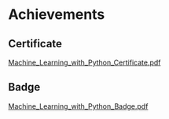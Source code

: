 

# Achievements
## Certificate
[Machine_Learning_with_Python_Certificate.pdf](https://prod-files-secure.s3.us-west-2.amazonaws.com/03e82b26-cccb-4906-bb56-adabcbdc0655/0f35a87e-0c16-48ac-af62-4e4cc34c6a19/Machine_Learning_with_Python_Certificate.pdf?X-Amz-Algorithm=AWS4-HMAC-SHA256&X-Amz-Content-Sha256=UNSIGNED-PAYLOAD&X-Amz-Credential=ASIAZI2LB466YWVCHJ5X%2F20250208%2Fus-west-2%2Fs3%2Faws4_request&X-Amz-Date=20250208T081757Z&X-Amz-Expires=3600&X-Amz-Security-Token=IQoJb3JpZ2luX2VjEHAaCXVzLXdlc3QtMiJHMEUCIDvUKXpxm6%2FosAN%2F55M2ohPQACBcC2Mz60D8lwghQU3bAiEAtYN%2Fa0AQt1d4smH3mGGc5GCHpLuAxxWPRxYpssZekDcqiAQIiP%2F%2F%2F%2F%2F%2F%2F%2F%2F%2FARAAGgw2Mzc0MjMxODM4MDUiDGh2FKR9h71QVmI8NyrcA72E%2FWmdm%2Bz74rwG1E3g1H2Y%2BjXVyo2%2FEL%2BwY%2BeVy8zvb6eGr%2BdwhElxC%2BTJNF2pGuynyMeqp09SgHM5o198SMdkqrfA5WzcJTvC2HRbYhVXj9EfkdOn4JlViXX2hA697Ao6lQlWOJa5Owvte0SmmBYLFMgs9to70r7R7xnm7osXoyVySDb1N4eJvs%2BlgOIcRe1e0YGTKHs0qpAfWGzQ47S2Mwopz2BOip4ImUvb%2B3wIlP1QPk%2Bwx7td5suIwnpgHQdm4rvI2%2BfIpB4RxiXqDIHGDJ%2B%2FXxo75okd0V69w3xeY3XOJA5IfX0CHavdwUAoHEDTqIfmVIiw3gXh06lKvYH8ZsWVFf1DpRYK70qHFztzXzBVnYCpzlwcI%2FHu%2BQTRBM1rf0F1Vx0BWhJXlrSi2Xb0m61eemNP%2F14z2oCHzo3%2B6byrJEvILhMpksgvoyMUQV4atAu%2F7Db7R7A4xBgFEULxjcilA0LgvAcfmmbSZlHqL%2BarXDgFKzd2GlNBVFEy2K0PYi14gbumNA%2BfqiwczsclXXwcHC7xX%2B8nGEde3jPfqBSn5%2FQQ6AlxoCcMvVXajUOWetn9X4uncGvdHWMQ9DeH89xBuSMOxEuyYZrmulQQqX9UyR3sodi6ow8DMMWOnL0GOqUBknEJ%2Fmjr%2B%2FNkotsWC9BxDRas%2FS51oSl4K2aFoDg0l1%2B%2BPVuUTnxH7SjvVZeJhS3Wje6zPNvk0Ok8hfx3yQIggPqy7Amwg0NIxXI3Vgt9ozgMyojUqSLQtkCKoK2LzNH1dbfDFQGLKjWn2YPOMMZ3EB%2BFnLvsPbCz3uBQ7UpZRQR3ZU75rA3zNP8llWtSAHgfIhfdBWYQpalKQXLMK%2BDTF3bDx0Uh&X-Amz-Signature=1945a570a5cdec0947e29973cb35d52a9ba619dedaef9bb3cb456f44baf55589&X-Amz-SignedHeaders=host&x-id=GetObject)
## Badge
[Machine_Learning_with_Python_Badge.pdf](https://prod-files-secure.s3.us-west-2.amazonaws.com/03e82b26-cccb-4906-bb56-adabcbdc0655/ff622a22-73d6-44e3-9c7b-e89a8e61b7aa/Machine_Learning_with_Python_Badge.pdf?X-Amz-Algorithm=AWS4-HMAC-SHA256&X-Amz-Content-Sha256=UNSIGNED-PAYLOAD&X-Amz-Credential=ASIAZI2LB466YWVCHJ5X%2F20250208%2Fus-west-2%2Fs3%2Faws4_request&X-Amz-Date=20250208T081757Z&X-Amz-Expires=3600&X-Amz-Security-Token=IQoJb3JpZ2luX2VjEHAaCXVzLXdlc3QtMiJHMEUCIDvUKXpxm6%2FosAN%2F55M2ohPQACBcC2Mz60D8lwghQU3bAiEAtYN%2Fa0AQt1d4smH3mGGc5GCHpLuAxxWPRxYpssZekDcqiAQIiP%2F%2F%2F%2F%2F%2F%2F%2F%2F%2FARAAGgw2Mzc0MjMxODM4MDUiDGh2FKR9h71QVmI8NyrcA72E%2FWmdm%2Bz74rwG1E3g1H2Y%2BjXVyo2%2FEL%2BwY%2BeVy8zvb6eGr%2BdwhElxC%2BTJNF2pGuynyMeqp09SgHM5o198SMdkqrfA5WzcJTvC2HRbYhVXj9EfkdOn4JlViXX2hA697Ao6lQlWOJa5Owvte0SmmBYLFMgs9to70r7R7xnm7osXoyVySDb1N4eJvs%2BlgOIcRe1e0YGTKHs0qpAfWGzQ47S2Mwopz2BOip4ImUvb%2B3wIlP1QPk%2Bwx7td5suIwnpgHQdm4rvI2%2BfIpB4RxiXqDIHGDJ%2B%2FXxo75okd0V69w3xeY3XOJA5IfX0CHavdwUAoHEDTqIfmVIiw3gXh06lKvYH8ZsWVFf1DpRYK70qHFztzXzBVnYCpzlwcI%2FHu%2BQTRBM1rf0F1Vx0BWhJXlrSi2Xb0m61eemNP%2F14z2oCHzo3%2B6byrJEvILhMpksgvoyMUQV4atAu%2F7Db7R7A4xBgFEULxjcilA0LgvAcfmmbSZlHqL%2BarXDgFKzd2GlNBVFEy2K0PYi14gbumNA%2BfqiwczsclXXwcHC7xX%2B8nGEde3jPfqBSn5%2FQQ6AlxoCcMvVXajUOWetn9X4uncGvdHWMQ9DeH89xBuSMOxEuyYZrmulQQqX9UyR3sodi6ow8DMMWOnL0GOqUBknEJ%2Fmjr%2B%2FNkotsWC9BxDRas%2FS51oSl4K2aFoDg0l1%2B%2BPVuUTnxH7SjvVZeJhS3Wje6zPNvk0Ok8hfx3yQIggPqy7Amwg0NIxXI3Vgt9ozgMyojUqSLQtkCKoK2LzNH1dbfDFQGLKjWn2YPOMMZ3EB%2BFnLvsPbCz3uBQ7UpZRQR3ZU75rA3zNP8llWtSAHgfIhfdBWYQpalKQXLMK%2BDTF3bDx0Uh&X-Amz-Signature=f0c575577a94160d85cd75ebd1aaffc185c9fde80339c0d03cbde4c4481da567&X-Amz-SignedHeaders=host&x-id=GetObject)